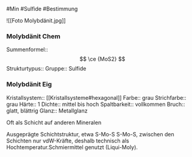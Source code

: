 #Min #Sulfide #Bestimmung 

![[Foto Molybdänit.jpg]]

### Molybdänit Chem

Summenformel:: $$ \ce {MoS2} $$
Strukturtypus::
Gruppe:: Sulfide
<!--ID: 1705934303443-->


### Molybdänit Eig

Kristallsystem:: [[Kristallsysteme#hexagonal]]
Farbe:: grau
Strichfarbe:: grau
Härte:: 1
Dichte:: mittel bis hoch
Spaltbarkeit:: vollkommen
Bruch:: glatt, blättrig
Glanz:: Metallglanz
<!--ID: 1705934303448-->


Oft als Schicht auf anderen Mineralen

Ausgeprägte Schichtstruktur, etwa S-Mo-S S-Mo-S, zwischen den Schichten nur vdW-Kräfte, deshalb technisch als Hochtemperatur.Schmiermittel genutzt (Liqui-Moly).
